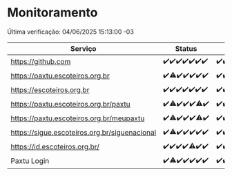# Monitoramento

Última verificação: 04/06/2025 15:13:00 -03

|Serviço|Status|Últimas 24h|
|---|---|---|
|https://github.com|<span title="2025-05-28: OK=23">✔️</span><span title="2025-05-29: OK=23">✔️</span><span title="2025-05-30: OK=23">✔️</span><span title="2025-05-31: OK=23">✔️</span><span title="2025-06-01: OK=22">✔️</span><span title="2025-06-02: OK=23">✔️</span><span title="2025-06-03: OK=17">✔️</span>|<span title="03/06/2025 15:13:00 -03 : 200">✔️</span><span title="03/06/2025 16:07:00 -03 : 200">✔️</span><span title="03/06/2025 17:10:00 -03 : 200">✔️</span><span title="03/06/2025 18:10:00 -03 : 503">❌</span><span title="03/06/2025 19:09:00 -03 : 200">✔️</span><span title="03/06/2025 20:09:00 -03 : 200">✔️</span><span title="03/06/2025 21:49:00 -03 : 200">✔️</span><span title="03/06/2025 23:39:00 -03 : 200">✔️</span><span title="04/06/2025 00:40:00 -03 : 200">✔️</span><span title="04/06/2025 01:17:00 -03 : 200">✔️</span><span title="04/06/2025 02:10:00 -03 : 200">✔️</span><span title="04/06/2025 03:14:00 -03 : 200">✔️</span><span title="04/06/2025 04:10:00 -03 : 200">✔️</span><span title="04/06/2025 05:13:00 -03 : 200">✔️</span><span title="04/06/2025 06:10:00 -03 : 200">✔️</span><span title="04/06/2025 07:10:00 -03 : 200">✔️</span><span title="04/06/2025 08:08:00 -03 : 200">✔️</span><span title="04/06/2025 09:18:00 -03 : 200">✔️</span><span title="04/06/2025 10:27:00 -03 : 200">✔️</span><span title="04/06/2025 11:08:00 -03 : 200">✔️</span><span title="04/06/2025 12:35:00 -03 : 200">✔️</span><span title="04/06/2025 13:11:00 -03 : 200">✔️</span><span title="04/06/2025 14:09:00 -03 : 200">✔️</span><span title="04/06/2025 15:13:00 -03 : 200">✔️</span>|
|https://paxtu.escoteiros.org.br|<span title="2025-05-28: OK=23">✔️</span><span title="2025-05-29: OK=22, Falhas=1">⚠️</span><span title="2025-05-30: OK=23">✔️</span><span title="2025-05-31: OK=23">✔️</span><span title="2025-06-01: OK=22">✔️</span><span title="2025-06-02: OK=23">✔️</span><span title="2025-06-03: OK=17">✔️</span>|<span title="03/06/2025 15:13:00 -03 : 200">✔️</span><span title="03/06/2025 16:07:00 -03 : 200">✔️</span><span title="03/06/2025 17:10:00 -03 : 200">✔️</span><span title="03/06/2025 18:10:00 -03 : 200">✔️</span><span title="03/06/2025 19:09:00 -03 : 200">✔️</span><span title="03/06/2025 20:09:00 -03 : 200">✔️</span><span title="03/06/2025 21:49:00 -03 : 0">❌</span><span title="03/06/2025 23:39:00 -03 : 200">✔️</span><span title="04/06/2025 00:40:00 -03 : 200">✔️</span><span title="04/06/2025 01:17:00 -03 : 200">✔️</span><span title="04/06/2025 02:10:00 -03 : 200">✔️</span><span title="04/06/2025 03:14:00 -03 : 200">✔️</span><span title="04/06/2025 04:10:00 -03 : 200">✔️</span><span title="04/06/2025 05:13:00 -03 : 200">✔️</span><span title="04/06/2025 06:10:00 -03 : 200">✔️</span><span title="04/06/2025 07:10:00 -03 : 200">✔️</span><span title="04/06/2025 08:08:00 -03 : 200">✔️</span><span title="04/06/2025 09:18:00 -03 : 200">✔️</span><span title="04/06/2025 10:27:00 -03 : 200">✔️</span><span title="04/06/2025 11:08:00 -03 : 200">✔️</span><span title="04/06/2025 12:35:00 -03 : 200">✔️</span><span title="04/06/2025 13:11:00 -03 : 200">✔️</span><span title="04/06/2025 14:09:00 -03 : 200">✔️</span><span title="04/06/2025 15:13:00 -03 : 200">✔️</span>|
|https://escoteiros.org.br|<span title="2025-05-28: OK=23">✔️</span><span title="2025-05-29: OK=23">✔️</span><span title="2025-05-30: OK=23">✔️</span><span title="2025-05-31: OK=23">✔️</span><span title="2025-06-01: OK=22">✔️</span><span title="2025-06-02: OK=23">✔️</span><span title="2025-06-03: OK=17">✔️</span>|<span title="03/06/2025 15:13:00 -03 : 200">✔️</span><span title="03/06/2025 16:07:00 -03 : 200">✔️</span><span title="03/06/2025 17:10:00 -03 : 200">✔️</span><span title="03/06/2025 18:10:00 -03 : 200">✔️</span><span title="03/06/2025 19:09:00 -03 : 200">✔️</span><span title="03/06/2025 20:09:00 -03 : 200">✔️</span><span title="03/06/2025 21:49:00 -03 : 200">✔️</span><span title="03/06/2025 23:39:00 -03 : 200">✔️</span><span title="04/06/2025 00:40:00 -03 : 200">✔️</span><span title="04/06/2025 01:17:00 -03 : 200">✔️</span><span title="04/06/2025 02:10:00 -03 : 200">✔️</span><span title="04/06/2025 03:14:00 -03 : 200">✔️</span><span title="04/06/2025 04:10:00 -03 : 200">✔️</span><span title="04/06/2025 05:13:00 -03 : 200">✔️</span><span title="04/06/2025 06:10:00 -03 : 200">✔️</span><span title="04/06/2025 07:10:00 -03 : 200">✔️</span><span title="04/06/2025 08:08:00 -03 : 200">✔️</span><span title="04/06/2025 09:18:00 -03 : 200">✔️</span><span title="04/06/2025 10:27:00 -03 : 200">✔️</span><span title="04/06/2025 11:08:00 -03 : 200">✔️</span><span title="04/06/2025 12:35:00 -03 : 200">✔️</span><span title="04/06/2025 13:11:00 -03 : 200">✔️</span><span title="04/06/2025 14:09:00 -03 : 200">✔️</span><span title="04/06/2025 15:13:00 -03 : 200">✔️</span>|
|https://paxtu.escoteiros.org.br/paxtu|<span title="2025-05-28: OK=23">✔️</span><span title="2025-05-29: OK=22, Falhas=1">⚠️</span><span title="2025-05-30: OK=23">✔️</span><span title="2025-05-31: OK=23">✔️</span><span title="2025-06-01: OK=22">✔️</span><span title="2025-06-02: OK=22, Falhas=1">⚠️</span><span title="2025-06-03: OK=17">✔️</span>|<span title="03/06/2025 15:13:00 -03 : 200">✔️</span><span title="03/06/2025 16:07:00 -03 : 200">✔️</span><span title="03/06/2025 17:11:00 -03 : 200">✔️</span><span title="03/06/2025 18:10:00 -03 : 200">✔️</span><span title="03/06/2025 19:09:00 -03 : 200">✔️</span><span title="03/06/2025 20:09:00 -03 : 200">✔️</span><span title="03/06/2025 21:49:00 -03 : 200">✔️</span><span title="03/06/2025 23:39:00 -03 : 200">✔️</span><span title="04/06/2025 00:40:00 -03 : 200">✔️</span><span title="04/06/2025 01:17:00 -03 : 200">✔️</span><span title="04/06/2025 02:10:00 -03 : 200">✔️</span><span title="04/06/2025 03:14:00 -03 : 200">✔️</span><span title="04/06/2025 04:10:00 -03 : 200">✔️</span><span title="04/06/2025 05:13:00 -03 : 200">✔️</span><span title="04/06/2025 06:10:00 -03 : 200">✔️</span><span title="04/06/2025 07:10:00 -03 : 200">✔️</span><span title="04/06/2025 08:08:00 -03 : 200">✔️</span><span title="04/06/2025 09:18:00 -03 : 200">✔️</span><span title="04/06/2025 10:27:00 -03 : 200">✔️</span><span title="04/06/2025 11:08:00 -03 : 200">✔️</span><span title="04/06/2025 12:35:00 -03 : 200">✔️</span><span title="04/06/2025 13:12:00 -03 : 200">✔️</span><span title="04/06/2025 14:09:00 -03 : 200">✔️</span><span title="04/06/2025 15:13:00 -03 : 200">✔️</span>|
|https://paxtu.escoteiros.org.br/meupaxtu|<span title="2025-05-28: OK=23">✔️</span><span title="2025-05-29: OK=22, Falhas=1">⚠️</span><span title="2025-05-30: OK=23">✔️</span><span title="2025-05-31: OK=23">✔️</span><span title="2025-06-01: OK=22">✔️</span><span title="2025-06-02: OK=21, Falhas=2">⚠️</span><span title="2025-06-03: OK=17">✔️</span>|<span title="03/06/2025 15:13:00 -03 : 200">✔️</span><span title="03/06/2025 16:07:00 -03 : 200">✔️</span><span title="03/06/2025 17:11:00 -03 : 200">✔️</span><span title="03/06/2025 18:10:00 -03 : 200">✔️</span><span title="03/06/2025 19:09:00 -03 : 200">✔️</span><span title="03/06/2025 20:09:00 -03 : 200">✔️</span><span title="03/06/2025 21:49:00 -03 : 200">✔️</span><span title="03/06/2025 23:39:00 -03 : 200">✔️</span><span title="04/06/2025 00:40:00 -03 : 200">✔️</span><span title="04/06/2025 01:17:00 -03 : 200">✔️</span><span title="04/06/2025 02:10:00 -03 : 200">✔️</span><span title="04/06/2025 03:14:00 -03 : 200">✔️</span><span title="04/06/2025 04:10:00 -03 : 200">✔️</span><span title="04/06/2025 05:13:00 -03 : 200">✔️</span><span title="04/06/2025 06:10:00 -03 : 200">✔️</span><span title="04/06/2025 07:10:00 -03 : 200">✔️</span><span title="04/06/2025 08:08:00 -03 : 200">✔️</span><span title="04/06/2025 09:18:00 -03 : 200">✔️</span><span title="04/06/2025 10:27:00 -03 : 200">✔️</span><span title="04/06/2025 11:08:00 -03 : 200">✔️</span><span title="04/06/2025 12:35:00 -03 : 200">✔️</span><span title="04/06/2025 13:12:00 -03 : 200">✔️</span><span title="04/06/2025 14:09:00 -03 : 200">✔️</span><span title="04/06/2025 15:13:00 -03 : 200">✔️</span>|
|https://sigue.escoteiros.org.br/siguenacional|<span title="2025-05-28: OK=23">✔️</span><span title="2025-05-29: OK=22, Falhas=1">⚠️</span><span title="2025-05-30: OK=23">✔️</span><span title="2025-05-31: OK=23">✔️</span><span title="2025-06-01: OK=22">✔️</span><span title="2025-06-02: OK=23">✔️</span><span title="2025-06-03: OK=17">✔️</span>|<span title="03/06/2025 15:13:00 -03 : 200">✔️</span><span title="03/06/2025 16:07:00 -03 : 200">✔️</span><span title="03/06/2025 17:11:00 -03 : 200">✔️</span><span title="03/06/2025 18:10:00 -03 : 200">✔️</span><span title="03/06/2025 19:09:00 -03 : 200">✔️</span><span title="03/06/2025 20:09:00 -03 : 200">✔️</span><span title="03/06/2025 21:49:00 -03 : 200">✔️</span><span title="03/06/2025 23:39:00 -03 : 200">✔️</span><span title="04/06/2025 00:40:00 -03 : 200">✔️</span><span title="04/06/2025 01:17:00 -03 : 200">✔️</span><span title="04/06/2025 02:10:00 -03 : 200">✔️</span><span title="04/06/2025 03:14:00 -03 : 200">✔️</span><span title="04/06/2025 04:10:00 -03 : 200">✔️</span><span title="04/06/2025 05:14:00 -03 : 200">✔️</span><span title="04/06/2025 06:10:00 -03 : 200">✔️</span><span title="04/06/2025 07:10:00 -03 : 200">✔️</span><span title="04/06/2025 08:08:00 -03 : 200">✔️</span><span title="04/06/2025 09:18:00 -03 : 200">✔️</span><span title="04/06/2025 10:27:00 -03 : 200">✔️</span><span title="04/06/2025 11:08:00 -03 : 200">✔️</span><span title="04/06/2025 12:35:00 -03 : 200">✔️</span><span title="04/06/2025 13:12:00 -03 : 200">✔️</span><span title="04/06/2025 14:09:00 -03 : 200">✔️</span><span title="04/06/2025 15:13:00 -03 : 200">✔️</span>|
|https://id.escoteiros.org.br/|<span title="2025-05-28: OK=23">✔️</span><span title="2025-05-29: OK=23">✔️</span><span title="2025-05-30: OK=23">✔️</span><span title="2025-05-31: OK=23">✔️</span><span title="2025-06-01: OK=21, Falhas=1">⚠️</span><span title="2025-06-02: OK=23">✔️</span><span title="2025-06-03: OK=17">✔️</span>|<span title="03/06/2025 15:13:00 -03 : 200">✔️</span><span title="03/06/2025 16:07:00 -03 : 200">✔️</span><span title="03/06/2025 17:11:00 -03 : 200">✔️</span><span title="03/06/2025 18:10:00 -03 : 200">✔️</span><span title="03/06/2025 19:09:00 -03 : 200">✔️</span><span title="03/06/2025 20:09:00 -03 : 200">✔️</span><span title="03/06/2025 21:49:00 -03 : 200">✔️</span><span title="03/06/2025 23:39:00 -03 : 200">✔️</span><span title="04/06/2025 00:40:00 -03 : 200">✔️</span><span title="04/06/2025 01:17:00 -03 : 200">✔️</span><span title="04/06/2025 02:10:00 -03 : 200">✔️</span><span title="04/06/2025 03:14:00 -03 : 200">✔️</span><span title="04/06/2025 04:10:00 -03 : 200">✔️</span><span title="04/06/2025 05:14:00 -03 : 200">✔️</span><span title="04/06/2025 06:10:00 -03 : 200">✔️</span><span title="04/06/2025 07:10:00 -03 : 200">✔️</span><span title="04/06/2025 08:08:00 -03 : 200">✔️</span><span title="04/06/2025 09:18:00 -03 : 200">✔️</span><span title="04/06/2025 10:27:00 -03 : 200">✔️</span><span title="04/06/2025 11:08:00 -03 : 200">✔️</span><span title="04/06/2025 12:35:00 -03 : 200">✔️</span><span title="04/06/2025 13:12:00 -03 : 200">✔️</span><span title="04/06/2025 14:09:00 -03 : 200">✔️</span><span title="04/06/2025 15:13:00 -03 : 200">✔️</span>|
|Paxtu Login|<span title="2025-05-28: OK=23">✔️</span><span title="2025-05-29: OK=22, Falhas=1">⚠️</span><span title="2025-05-30: OK=23">✔️</span><span title="2025-05-31: OK=23">✔️</span><span title="2025-06-01: OK=22">✔️</span><span title="2025-06-02: OK=23">✔️</span><span title="2025-06-03: OK=17">✔️</span>|<span title="03/06/2025 15:13:00 -03 : 200">✔️</span><span title="03/06/2025 16:07:00 -03 : 200">✔️</span><span title="03/06/2025 17:11:00 -03 : 200">✔️</span><span title="03/06/2025 18:10:00 -03 : 200">✔️</span><span title="03/06/2025 19:09:00 -03 : 200">✔️</span><span title="03/06/2025 20:09:00 -03 : 200">✔️</span><span title="03/06/2025 21:49:00 -03 : 200">✔️</span><span title="03/06/2025 23:39:00 -03 : 200">✔️</span><span title="04/06/2025 00:40:00 -03 : 200">✔️</span><span title="04/06/2025 01:17:00 -03 : 200">✔️</span><span title="04/06/2025 02:10:00 -03 : 200">✔️</span><span title="04/06/2025 03:14:00 -03 : 200">✔️</span><span title="04/06/2025 04:10:00 -03 : 200">✔️</span><span title="04/06/2025 05:14:00 -03 : 200">✔️</span><span title="04/06/2025 06:10:00 -03 : 200">✔️</span><span title="04/06/2025 07:10:00 -03 : 200">✔️</span><span title="04/06/2025 08:08:00 -03 : 200">✔️</span><span title="04/06/2025 09:18:00 -03 : 200">✔️</span><span title="04/06/2025 10:27:00 -03 : 200">✔️</span><span title="04/06/2025 11:08:00 -03 : 200">✔️</span><span title="04/06/2025 12:35:00 -03 : 200">✔️</span><span title="04/06/2025 13:12:00 -03 : 200">✔️</span><span title="04/06/2025 14:09:00 -03 : 200">✔️</span><span title="04/06/2025 15:13:00 -03 : 200">✔️</span>|
